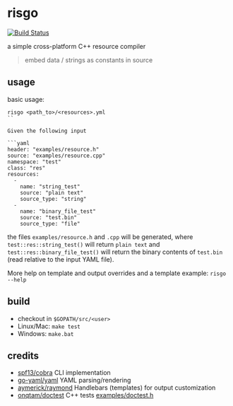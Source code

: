 # risgo


[![Build Status](https://travis-ci.org/d-led/risgo.svg?branch=master)](https://travis-ci.org/d-led/risgo)


a simple cross-platform C++ resource compiler
> embed data / strings as constants in source

## usage

basic usage:

```
risgo <path_to>/<resources>.yml
``

Given the following input

```yaml
header: "examples/resource.h"
source: "examples/resource.cpp"
namespace: "test"
class: "res"
resources:
  -
    name: "string_test"
    source: "plain text"
    source_type: "string"
  -
    name: "binary_file_test"
    source: "test.bin"
    source_type: "file"
```

the files `examples/resource.h` and `.cpp` will be generated, where `test::res::string_test()` will return `plain text` and `test::res::binary_file_test()` will return the binary contents of `test.bin` (read relative to the input YAML file).

More help on template and output overrides and a template example: `risgo --help`

## build

- checkout in `$GOPATH/src/<user>`
- Linux/Mac: `make test`
- Windows: `make.bat`

## credits

- [spf13/cobra](https://github.com/spf13/cobra) CLI implementation
- [go-yaml/yaml](https://github.com/go-yaml/yaml) YAML parsing/rendering
- [aymerick/raymond](https://github.com/aymerick/raymond) Handlebars (templates) for output customization
- [onqtam/doctest](https://github.com/onqtam/doctest) C++ tests [examples/doctest.h](examples/doctest.h)

